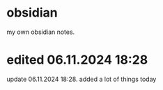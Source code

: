 # obsidian
my own obsidian notes.

edited 06.11.2024 18:28
=======
update 06.11.2024 18:28.
added a lot of things today
